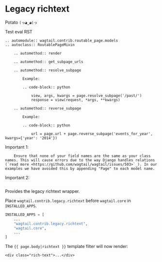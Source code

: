 # Legacy richtext

Potato `(っ◕‿◕)っ`

Test eval RST

```eval_rst
.. automodule:: wagtail.contrib.routable_page.models
.. autoclass:: RoutablePageMixin

    .. automethod:: render

    .. automethod:: get_subpage_urls

    .. automethod:: resolve_subpage

        Example:

        .. code-block:: python

            view, args, kwargs = page.resolve_subpage('/past/')
            response = view(request, *args, **kwargs)

    .. automethod:: reverse_subpage

        Example:

        .. code-block:: python

            url = page.url + page.reverse_subpage('events_for_year', kwargs={'year': '2014'})
```

Important 1:

``` important::
    Ensure that none of your field names are the same as your class names. This will cause errors due to the way Django handles relations (`read more <https://github.com/wagtail/wagtail/issues/503>`_). In our examples we have avoided this by appending "Page" to each model name.
```

Important 2:

``` important:: Test 2
```

Provides the legacy richtext wrapper.

Place `wagtail.contrib.legacy.richtext` before `wagtail.core` in  `INSTALLED_APPS`.

```python
INSTALLED_APPS = [
    ...
    "wagtail.contrib.legacy.richtext",
    "wagtail.core",
    ...
]
```

The `{{ page.body|richtext }}` template filter will now render:

```html+django
<div class="rich-text">...</div>
```
